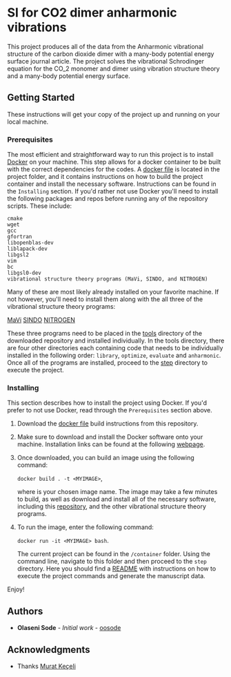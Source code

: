 # SI for CO2 dimer anharmonic vibrations

This project produces all of the data from the Anharmonic vibrational structure of the carbon dioxide dimer with a many-body potential energy surface journal article. The project solves the vibrational Schrodinger equation for the CO_2 monomer and dimer using vibration structure theory and a many-body potential energy surface.  

## Getting Started

These instructions will get your copy of the project up and running on your local machine. 

### Prerequisites

The most efficient and straightforward way to run this project is to install [Docker](https://docs.docker.com/) on your machine. This step allows for a docker container to be built with the correct dependencies for the codes. A [docker file](dockerfile) is located in the project folder, and it contains instructions on how to build the project container and install the necessary software. Instructions can be found in the `Installing` section. If you'd rather not use Docker you'll need to install the following packages and repos before running any of the repository scripts. These include:

```
cmake
wget
gcc
gfortran
libopenblas-dev
liblapack-dev
libgsl2
vim
bc
libgsl0-dev
vibrational structure theory programs (MaVi, SINDO, and NITROGEN)
```

Many of these are most likely already installed on your favorite machine. If not however, you'll need to install them along with the all three of the vibrational structure theory programs:

[MaVi](https://github.com/keceli/MaVi.git)
[SINDO]()
[NITROGEN](https://www.colorado.edu/nitrogen/)

These three programs need to be placed in the [tools](tools) directory of the downloaded repository and installed individually. In the tools directory, there are four other directories each containing code that needs to be individually installed in the following order: `library`, `optimize`, `evaluate` and `anharmonic`. Once all of the programs are installed, proceed to the [step](step) directory to execute the project.

### Installing

This section describes how to install the project using Docker. If you'd prefer to not use Docker, read through the `Prerequisites` section above. 

1. Download the [docker file](dockerfile) build instructions from this repository. 

2. Make sure to download and install the Docker software onto your machine. Installation links can be found at the following [webpage](https://docs.docker.com/). 

2. Once downloaded, you can build an image using the following command:

   `docker build . -t <MYIMAGE>`,
   
   where <MYIMAGE> is your chosen image name. The image may take a few minutes to build, as well as download and install all      of the necessary software, including this [repository](), and the other vibrational structure theory programs. 
   
3. To run the image, enter the following command:

   `docker run -it <MYIMAGE> bash`.
   
   The current project can be found in the `/container` folder. Using the command line, navigate to this folder and then          proceed to the `step` directory. Here you should find a [README](step/README) with instructions on how to execute the          project commands and generate the manuscript data.

Enjoy!

## Authors

* **Olaseni Sode** - *Initial work* - [oosode](https://github.com/sodelab)

## Acknowledgments

* Thanks [Murat Keçeli](https://github.com/keceli)

